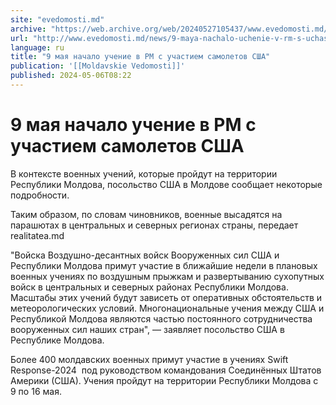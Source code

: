 ```yaml
---
site: "evedomosti.md"
archive: "https://web.archive.org/web/20240527105437/www.evedomosti.md/news/9-maya-nachalo-uchenie-v-rm-s-uchastiem-samoletov-ssha"
url: "http://www.evedomosti.md/news/9-maya-nachalo-uchenie-v-rm-s-uchastiem-samoletov-ssha"
language: ru
title: "9 мая начало учение в РМ с участием самолетов США"
publication: '[[Moldavskie Vedomosti]]'
published: 2024-05-06T08:22
---
```


# 9 мая начало учение в РМ с участием самолетов США

В контексте военных учений, которые пройдут на территории Республики Молдова, посольство США в Молдове сообщает некоторые подробности.

Таким образом, по словам чиновников, военные высадятся на парашютах в центральных и северных регионах страны, передает realitatea.md

"Войска Воздушно-десантных войск Вооруженных сил США и Республики Молдова примут участие в ближайшие недели в плановых военных учениях по воздушным прыжкам и развертыванию сухопутных войск в центральных и северных районах Республики Молдова. Масштабы этих учений будут зависеть от оперативных обстоятельств и метеорологических условий. Многонациональные учения между США и Республикой Молдова являются частью постоянного сотрудничества вооруженных сил наших стран", — заявляет посольство США в Республике Молдова.

Более 400 молдавских военных примут участие в учениях Swift Response-2024  под руководством командования Соединённых Штатов Америки (США). Учения пройдут на территории Республики Молдова с 9 по 16 мая.